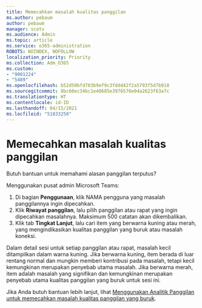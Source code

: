 ```yaml
---
title: Memecahkan masalah kualitas panggilan
ms.author: pebaum
author: pebaum
manager: scotv
ms.audience: Admin
ms.topic: article
ms.service: o365-administration
ROBOTS: NOINDEX, NOFOLLOW
localization_priority: Priority
ms.collection: Adm_O365
ms.custom:
- "9001224"
- "5489"
ms.openlocfilehash: b52d50bfd703b9ef9c3fddd42f2a5793f5d7b918
ms.sourcegitcommit: 8bc60ec34bc1e40685e3976576e04a2623f63a7c
ms.translationtype: HT
ms.contentlocale: id-ID
ms.lasthandoff: 04/15/2021
ms.locfileid: "51833258"
---
```

# <a name="troubleshoot-call-quality-problems"></a>Memecahkan masalah kualitas panggilan

Butuh bantuan untuk memahami alasan panggilan terputus?

Menggunakan pusat admin Microsoft Teams:

1. Di bagian **Penggunaan**, klik NAMA pengguna yang masalah panggilannya ingin dipecahkan.
2. Klik **Riwayat panggilan**, lalu pilih panggilan atau rapat yang ingin dipecahkan masalahnya. Maksimum 500 catatan akan dikembalikan.
3. Klik tab **Tingkat Lanjut**, lalu cari item yang berwarna kuning atau merah, yang mengindikasikan kualitas panggilan yang buruk atau masalah koneksi.

Dalam detail sesi untuk setiap panggilan atau rapat, masalah kecil ditampilkan dalam warna kuning. Jika berwarna kuning, item berada di luar rentang normal dan mungkin memberi kontribusi pada masalah, tetapi kecil kemungkinan merupakan penyebab utama masalah.  Jika berwarna merah, item adalah masalah yang signifikan dan kemungkinan merupakan penyebab utama kualitas panggilan yang buruk untuk sesi ini. 

Jika Anda butuh bantuan lebih lanjut, lihat [Menggunakan Analitik Panggilan untuk memecahkan masalah kualitas panggilan yang buruk](https://docs.microsoft.com/microsoftteams/use-call-analytics-to-troubleshoot-poor-call-quality#troubleshoot-call-quality-problems-using-call-analytics).
